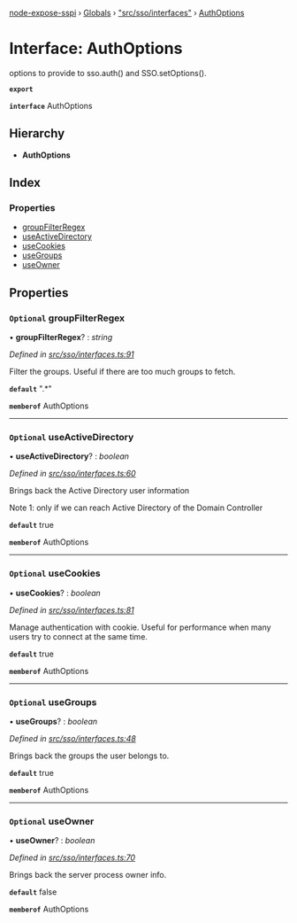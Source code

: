 [node-expose-sspi](../README.md) › [Globals](../globals.md) › ["src/sso/interfaces"](../modules/_src_sso_interfaces_.md) › [AuthOptions](_src_sso_interfaces_.authoptions.md)

# Interface: AuthOptions

options to provide to sso.auth() and SSO.setOptions().

**`export`** 

**`interface`** AuthOptions

## Hierarchy

* **AuthOptions**

## Index

### Properties

* [groupFilterRegex](_src_sso_interfaces_.authoptions.md#optional-groupfilterregex)
* [useActiveDirectory](_src_sso_interfaces_.authoptions.md#optional-useactivedirectory)
* [useCookies](_src_sso_interfaces_.authoptions.md#optional-usecookies)
* [useGroups](_src_sso_interfaces_.authoptions.md#optional-usegroups)
* [useOwner](_src_sso_interfaces_.authoptions.md#optional-useowner)

## Properties

### `Optional` groupFilterRegex

• **groupFilterRegex**? : *string*

*Defined in [src/sso/interfaces.ts:91](https://github.com/jlguenego/node-expose-sspi/blob/545dc2a/src/sso/interfaces.ts#L91)*

Filter the groups. Useful if there are too much groups to fetch.

**`default`** ".*"

**`memberof`** AuthOptions

___

### `Optional` useActiveDirectory

• **useActiveDirectory**? : *boolean*

*Defined in [src/sso/interfaces.ts:60](https://github.com/jlguenego/node-expose-sspi/blob/545dc2a/src/sso/interfaces.ts#L60)*

Brings back the Active Directory user information

Note 1: only if we can reach Active Directory of the Domain Controller

**`default`** true

**`memberof`** AuthOptions

___

### `Optional` useCookies

• **useCookies**? : *boolean*

*Defined in [src/sso/interfaces.ts:81](https://github.com/jlguenego/node-expose-sspi/blob/545dc2a/src/sso/interfaces.ts#L81)*

Manage authentication with cookie.
Useful for performance when many users try to connect at the same time.

**`default`** true

**`memberof`** AuthOptions

___

### `Optional` useGroups

• **useGroups**? : *boolean*

*Defined in [src/sso/interfaces.ts:48](https://github.com/jlguenego/node-expose-sspi/blob/545dc2a/src/sso/interfaces.ts#L48)*

Brings back the groups the user belongs to.

**`default`** true

**`memberof`** AuthOptions

___

### `Optional` useOwner

• **useOwner**? : *boolean*

*Defined in [src/sso/interfaces.ts:70](https://github.com/jlguenego/node-expose-sspi/blob/545dc2a/src/sso/interfaces.ts#L70)*

Brings back the server process owner info.

**`default`** false

**`memberof`** AuthOptions
